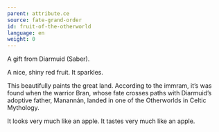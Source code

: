 ```yaml
---
parent: attribute.ce
source: fate-grand-order
id: fruit-of-the-otherworld
language: en
weight: 0
---
```


A gift from Diarmuid (Saber).

A nice, shiny red fruit. It sparkles.

This beautifully paints the great land. According to the immram, it’s was found when the warrior Bran, whose fate crosses paths with Diarmuid’s adoptive father, Manannán, landed in one of the Otherworlds in Celtic Mythology.

It looks very much like an apple. It tastes very much like an apple.
